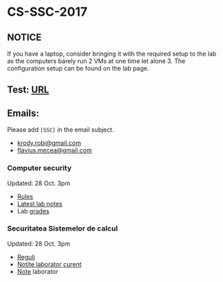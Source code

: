 # CS-SSC-2017


## NOTICE

If you have a laptop, consider bringing it with the required setup to the lab as the computers barely run 2 VMs at one time let alone 3.
The configuration setup can be found on the lab page.

## Test: [URL](https://drive.google.com/open?id=1JXvDXak4lJuKKmLmVDCaA6dX4bw0WL07GVQR5jeoYb8)

## Emails:
Please add `[SSC]` in the email subject.
 * krody.robi@gmail.com
 * flavius.mecea@gmail.com

### Computer security 
Updated: 28 Oct. 3pm

- [Rules](./Rules.md)
- [Latest lab notes](./materials/week-06.md) 
- Lab [grades](https://docs.google.com/spreadsheets/d/1QIXVsl0xkdBPtROjmkI7Fu-8IuidCkD3Ni_2N5Vr_us/edit?usp=sharing)

### Securitatea Sistemelor de calcul
Updated: 28 Oct. 3pm

- [Reguli](./Reguli.md)
- [Notite laborator curent](./materials/week-06.md)
- [Note](https://docs.google.com/spreadsheets/d/1QIXVsl0xkdBPtROjmkI7Fu-8IuidCkD3Ni_2N5Vr_us/edit?usp=sharing) laborator
